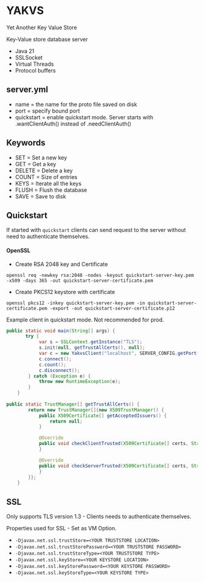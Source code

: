 # YAKVS

Yet Another Key Value Store

Key-Value store database server

* Java 21
* SSLSocket
* Virtual Threads
* Protocol buffers

## server.yml

* name = the name for the proto file saved on disk
* port = specify bound port
* quickstart = enable quickstart mode. Server starts with .wantClientAuth() instead of .needClientAuth()

## Keywords

* SET = Set a new key
* GET = Get a key
* DELETE = Delete a key
* COUNT = Size of entries
* KEYS = Iterate all the keys
* FLUSH = Flush the database
* SAVE = Save to disk

## Quickstart

If started with `quickstart` clients can send request to the server without need to authenticate themselves.

#### OpenSSL
* Create RSA 2048 key and Certificate


`
openssl req -newkey rsa:2048 -nodes -keyout quickstart-server-key.pem -x509 -days 365 -out quickstart-server-certificate.pem
`
* Create PKCS12 keystore with certificate


`
openssl pkcs12 -inkey quickstart-server-key.pem -in quickstart-server-certificate.pem -export -out quickstart-server-certificate.p12
`


Example client in quickstart mode. Not recommended for prod.

``` java
public static void main(String[] args) {
       try {
            var s = SSLContext.getInstance("TLS");
            s.init(null, getTrustAllCerts(), null);
            var c = new YakvsClient("localhost", SERVER_CONFIG.getPort(), s);
            c.connect();
            c.count();
            c.disconnect();
        } catch (Exception e) {
            throw new RuntimeException(e);
        }
    }
    
public static TrustManager[] getTrustAllCerts() {
        return new TrustManager[]{new X509TrustManager() {
            public X509Certificate[] getAcceptedIssuers() {
                return null;
            }

            @Override
            public void checkClientTrusted(X509Certificate[] certs, String authType) {
            }

            @Override
            public void checkServerTrusted(X509Certificate[] certs, String authType) {
            }
        }};
    }
```

## SSL

Only supports TLS version 1.3 - Clients needs to authenticate themselves.

Properties used for SSL - Set as VM Option.

* `-Djavax.net.ssl.trustStore=<YOUR TRUSTSTORE LOCATION>`
* `-Djavax.net.ssl.trustStorePassword=<YOUR TRUSTSTORE PASSWORD>`
* `-Djavax.net.ssl.trustStoreType=<YOUR TRUSTSTORE TYPE>`
* `-Djavax.net.ssl.keyStore=<YOUR KEYSTORE LOCATION>`
* `-Djavax.net.ssl.keyStorePassword=<YOUR KEYSTORE PASSWORD>`
* `-Djavax.net.ssl.keyStoreType=<YOUR KEYSTORE TYPE>`

